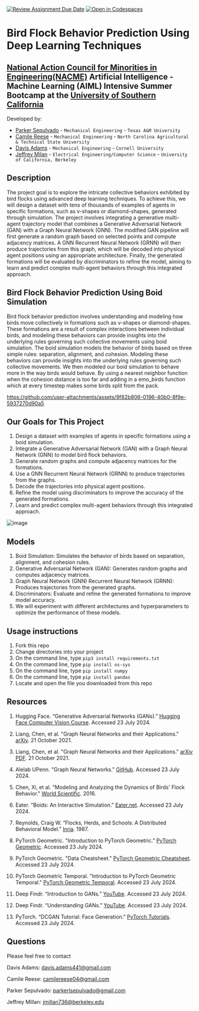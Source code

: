 [![Review Assignment Due Date](https://classroom.github.com/assets/deadline-readme-button-22041afd0340ce965d47ae6ef1cefeee28c7c493a6346c4f15d667ab976d596c.svg)](https://classroom.github.com/a/ol4GAg0d)
[![Open in Codespaces](https://classroom.github.com/assets/launch-codespace-2972f46106e565e64193e422d61a12cf1da4916b45550586e14ef0a7c637dd04.svg)](https://classroom.github.com/open-in-codespaces?assignment_repo_id=15423632)
<!--
Name of your teams' final project
-->
# Bird Flock Behavior Prediction Using Deep Learning Techniques
## [National Action Council for Minorities in Engineering(NACME)](https://www.nacme.org) Artificial Intelligence - Machine Learning (AIML) Intensive Summer Bootcamp at the [University of Southern California](https://viterbischool.usc.edu)

<!--
List all of the members who developed the project and
link to each members respective GitHub profile
-->
Developed by: 
- [Parker Sepulvado](https://github.com/Parkersep) - `Mechanical Engineering` - `Texas A&M University`
- [Camile Reese](https://github.com/creese04) - `Mechanical Engineering` - `North Carolina Agricultural & Technical State University` 
- [Davis Adams](https://github.com/davissadams) - `Mechanical Engineering` - `Cornell University` 
- [Jeffrey Milan](https://github.com/jmillan736) - `Electrical Engineering/Computer Science` - `University of California, Berkeley`

## Description
The project goal is to explore the intricate collective behaviors exhibited by bird flocks using advanced deep learning techniques. To achieve this, we will design a dataset with tens of thousands of examples of agents in specific formations, such as v-shapes or diamond-shapes, generated through simulation. The project involves integrating a generative multi-agent trajectory model that combines a Generative Adversarial Network (GAN) with a Graph Neural Network (GNN). The modified GAN pipeline will first generate a random graph based on selected points and compute adjacency matrices. A GNN Recurrent Neural Network (GRNN) will then produce trajectories from this graph, which will be decoded into physical agent positions using an appropriate architecture. Finally, the generated formations will be evaluated by discriminators to refine the model, aiming to learn and predict complex multi-agent behaviors through this integrated approach.

<!-- Give a short description on what your project accomplishes and what tools is uses. In addition, you can drop screenshots directly into your README file to add them to your README. Take these from your presentations.
-->
## Bird Flock Behavior Prediction Using Boid Simulation
Bird flock behavior prediction involves understanding and modeling how birds move collectively in formations such as v-shapes or diamond-shapes. These formations are a result of complex interactions between individual birds, and modeling these behaviors can provide insights into the underlying rules governing such collective movements using boid simulation. The boid simulation models the behavior of birds based on three simple rules: separation, alignment, and cohesion. Modeling these behaviors can provide insights into the underlying rules governing such collective movements. We then modeled our boid simulation to behave more in the way birds would behave. By using a nearest neighbor function when the cohesion distance is too far and adding in a emo_birds function which at every timestep makes some birds split from the pack.

https://github.com/user-attachments/assets/9f82b806-0196-40b0-8f9e-5937270d90a5

<!-- <img width="720" alt="Screenshot 2024-07-23 at 10 53 10 AM" src="https://github.com/user-attachments/assets/f46f280b-a5d9-4ffa-b541-440f3c6a4982"> -->

## Our Goals for This Project
1. Design a dataset with examples of agents in specific formations using a boid simulation.
1. Integrate a Generative Adversarial Network (GAN) with a Graph Neural Network (GNN) to model bird flock behaviors.
1. Generate random graphs and compute adjacency matrices for the formations.
1. Use a GNN Recurrent Neural Network (GRNN) to produce trajectories from the graphs.
1. Decode the trajectories into physical agent positions.
1. Refine the model using discriminators to improve the accuracy of the generated formations.
1. Learn and predict complex multi-agent behaviors through this integrated approach.

![image](https://github.com/user-attachments/assets/53ec5724-be9f-48ed-9acc-2051bfffb4ef)


## Models
1. Boid Simulation: Simulates the behavior of birds based on separation, alignment, and cohesion rules.
1. Generative Adversarial Network (GAN): Generates random graphs and computes adjacency matrices.
1. Graph Neural Network (GNN) Recurrent Neural Network (GRNN): Produces trajectories from the generated graphs.
1. Discriminators: Evaluate and refine the generated formations to improve model accuracy.
1. We will experiment with different architectures and hyperparameters to optimize the performance of these models.




## Usage instructions
<!--
Give details on how to install fork and install your project. You can get all of the python dependencies for your project by typing `pip3 freeze requirements.txt` on the system that runs your project. Add the generated `requirements.txt` to this repo.
-->
1. Fork this repo
2. Change directories into your project
3. On the command line, type `pip3 install requirements.txt`
4. On the command line, type `pip install os-sys`
5. On the command line, type `pip install numpy`
6. On the command line, type `pip install pandas`
7. Locate and open the file you downloaded from this repo

## Resources
1. Hugging Face. “Generative Adversarial Networks (GANs).” [Hugging Face Computer Vision Course](https://huggingface.co/learn/computer-vision-course/en/unit5/generative-models/gans). Accessed 23 July 2024.
   
1. Liang, Chen, et al. "Graph Neural Networks and their Applications." [arXiv](https://arxiv.org/abs/2110.11401). 21 October 2021.

1. Liang, Chen, et al. "Graph Neural Networks and their Applications." [arXiv PDF](https://arxiv.org/pdf/2110.11401). 21 October 2021.

1. Alelab UPenn. "Graph Neural Networks." [GitHub](https://github.com/alelab-upenn/graph-neural-networks). Accessed 23 July 2024.

1. Chen, Xi, et al. "Modeling and Analyzing the Dynamics of Birds' Flock Behavior." [World Scientific](https://www.worldscientific.com/doi/epdf/10.1142/S0217979216500028). 2016.

1. Eater. "Boids: An Interactive Simulation." [Eater.net](https://eater.net/boids). Accessed 23 July 2024.

1. Reynolds, Craig W. “Flocks, Herds, and Schools: A Distributed Behavioral Model.” [Inria](https://team.inria.fr/imagine/files/2014/10/flocks-hers-and-schools.pdf). 1987.

1. PyTorch Geometric. "Introduction to PyTorch Geometric." [PyTorch Geometric](https://pytorch-geometric.readthedocs.io/en/latest/get_started/introduction.html). Accessed 23 July 2024.

1. PyTorch Geometric. "Data Cheatsheet." [PyTorch Geometric Cheatsheet](https://pytorch-geometric.readthedocs.io/en/latest/cheatsheet/data_cheatsheet.html). Accessed 23 July 2024.

1. PyTorch Geometric Temporal. "Introduction to PyTorch Geometric Temporal." [PyTorch Geometric Temporal](https://pytorch-geometric-temporal.readthedocs.io/en/latest/index.html). Accessed 23 July 2024.

1. Deep Findr. “Introduction to GANs.” [YouTube](https://www.youtube.com/watch?v=WEWq93tioC4&list=PLV8yxwGOxvvoNkzPfCx2i8an--Tkt7O8Z&index=18&ab_channel=DeepFindr). Accessed 23 July 2024.

1. Deep Findr. “Understanding GANs.” [YouTube](https://www.youtube.com/watch?v=Rws9mf1aWUs&ab_channel=DeepFindr). Accessed 23 July 2024.

1. PyTorch. “DCGAN Tutorial: Face Generation.” [PyTorch Tutorials](https://pytorch.org/tutorials/beginner/dcgan_faces_tutorial.html). Accessed 23 July 2024.


## Questions
Please feel free to contact

Davis Adams: davis.adams441@gmail.com

Camile Reese: camilereese04@gmail.com

Parker Sepulvado: parkerlsepulvado@gmail.com

Jeffrey Millan: jmillan736@berkeley.edu

